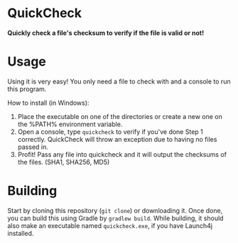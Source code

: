 # QuickCheck
<b>Quickly check a file's checksum to verify if the file is valid or not!</b>

# Usage
Using it is very easy! You only need a file to check with and a console to run this program.

How to install (in Windows):

1. Place the executable on one of the directories or create a new one on the %PATH% environment variable.
2. Open a console, type `quickcheck` to verify if you've done Step 1 correctly. QuickCheck will throw an exception due to having no files passed in.
3. Profit! Pass any file into quickcheck and it will output the checksums of the files. (SHA1, SHA256, MD5)

# Building
Start by cloning this repository (`git clone`) or downloading it. Once done, you can build this using Gradle by `gradlew build`. 
While building, it should also make an executable named `quickcheck.exe`, if you have Launch4j installed.
